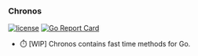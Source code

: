 
### Chronos

[![license](https://img.shields.io/badge/license-MIT-brightgreen.svg?style=flat)](https://github.com/orca-zhang/chronos/blob/master/LICENSE)
[![Go Report Card](https://goreportcard.com/badge/github.com/orca-zhang/chronos)](https://goreportcard.com/report/github.com/orca-zhang/chronos)

- ⏱️ [WIP] Chronos contains fast time methods for Go.
